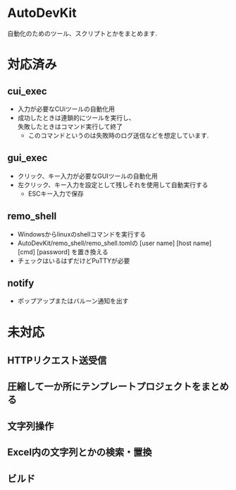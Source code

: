 # AutoDevKit
自動化のためのツール、スクリプトとかをまとめます.


# 対応済み

## cui_exec
- 入力が必要なCUiツールの自動化用  
- 成功したときは連鎖的にツールを実行し、  
失敗したときはコマンド実行して終了
    - このコマンドというのは失敗時のログ送信などを想定しています.

## gui_exec
- クリック、キー入力が必要なGUIツールの自動化用
- 左クリック、キー入力を設定として残しそれを使用して自動実行する
    - ESCキー入力で保存


## remo_shell
- Windowsからlinuxのshellコマンドを実行する
- AutoDevKit/remo_shell/remo_shell.tomlの [user name] [host name] [cmd] [password] を置き換える
- チェックはいるはずだけどPuTTYが必要

## notify
- ポップアップまたはバルーン通知を出す

# 未対応

## HTTPリクエスト送受信


## 圧縮して一か所にテンプレートプロジェクトをまとめる


## 文字列操作


## Excel内の文字列とかの検索・置換


## ビルド


